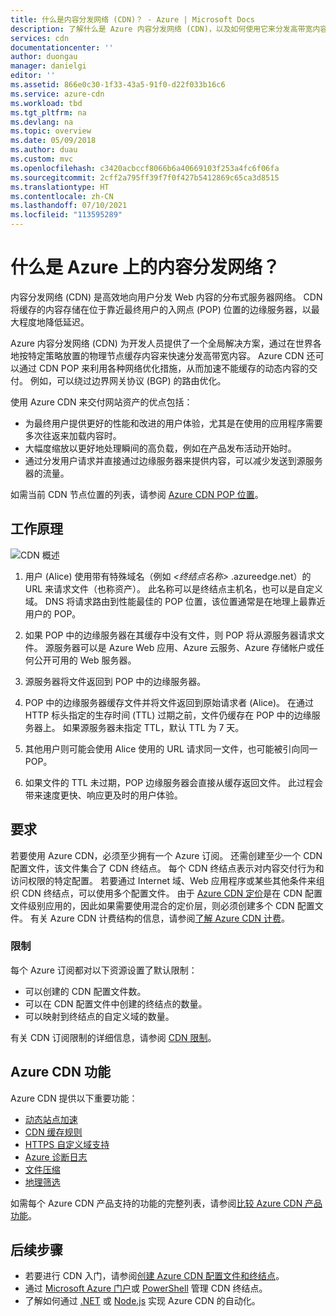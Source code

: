 ```yaml
---
title: 什么是内容分发网络 (CDN)？ - Azure | Microsoft Docs
description: 了解什么是 Azure 内容分发网络 (CDN)，以及如何使用它来分发高带宽内容。
services: cdn
documentationcenter: ''
author: duongau
manager: danielgi
editor: ''
ms.assetid: 866e0c30-1f33-43a5-91f0-d22f033b16c6
ms.service: azure-cdn
ms.workload: tbd
ms.tgt_pltfrm: na
ms.devlang: na
ms.topic: overview
ms.date: 05/09/2018
ms.author: duau
ms.custom: mvc
ms.openlocfilehash: c3420acbccf8066b6a40669103f253a4fc6f06fa
ms.sourcegitcommit: 2cff2a795ff39f7f0f427b5412869c65ca3d8515
ms.translationtype: HT
ms.contentlocale: zh-CN
ms.lasthandoff: 07/10/2021
ms.locfileid: "113595289"
---
```

# <a name="what-is-a-content-delivery-network-on-azure"></a>什么是 Azure 上的内容分发网络？
内容分发网络 (CDN) 是高效地向用户分发 Web 内容的分布式服务器网络。 CDN 将缓存的内容存储在位于靠近最终用户的入网点 (POP) 位置的边缘服务器，以最大程度地降低延迟。 

Azure 内容分发网络 (CDN) 为开发人员提供了一个全局解决方案，通过在世界各地按特定策略放置的物理节点缓存内容来快速分发高带宽内容。 Azure CDN 还可以通过 CDN POP 来利用各种网络优化措施，从而加速不能缓存的动态内容的交付。 例如，可以绕过边界网关协议 (BGP) 的路由优化。

使用 Azure CDN 来交付网站资产的优点包括：

* 为最终用户提供更好的性能和改进的用户体验，尤其是在使用的应用程序需要多次往返来加载内容时。
* 大幅度缩放以更好地处理瞬间的高负载，例如在产品发布活动开始时。
* 通过分发用户请求并直接通过边缘服务器来提供内容，可以减少发送到源服务器的流量。

如需当前 CDN 节点位置的列表，请参阅 [Azure CDN POP 位置](cdn-pop-locations.md)。

## <a name="how-it-works"></a>工作原理
![CDN 概述](./media/cdn-overview/cdn-overview.png)

1. 用户 (Alice) 使用带有特殊域名（例如 _&lt;终结点名称&gt;_ .azureedge.net）的 URL 来请求文件（也称资产）。 此名称可以是终结点主机名，也可以是自定义域。 DNS 将请求路由到性能最佳的 POP 位置，该位置通常是在地理上最靠近用户的 POP。
    
2. 如果 POP 中的边缘服务器在其缓存中没有文件，则 POP 将从源服务器请求文件。 源服务器可以是 Azure Web 应用、Azure 云服务、Azure 存储帐户或任何公开可用的 Web 服务器。
   
3. 源服务器将文件返回到 POP 中的边缘服务器。
    
4. POP 中的边缘服务器缓存文件并将文件返回到原始请求者 (Alice)。 在通过 HTTP 标头指定的生存时间 (TTL) 过期之前，文件仍缓存在 POP 中的边缘服务器上。 如果源服务器未指定 TTL，默认 TTL 为 7 天。
    
5. 其他用户则可能会使用 Alice 使用的 URL 请求同一文件，也可能被引向同一 POP。
    
6. 如果文件的 TTL 未过期，POP 边缘服务器会直接从缓存返回文件。 此过程会带来速度更快、响应更及时的用户体验。

## <a name="requirements"></a>要求
若要使用 Azure CDN，必须至少拥有一个 Azure 订阅。 还需创建至少一个 CDN 配置文件，该文件集合了 CDN 终结点。 每个 CDN 终结点表示对内容交付行为和访问权限的特定配置。 若要通过 Internet 域、Web 应用程序或某些其他条件来组织 CDN 终结点，可以使用多个配置文件。 由于 [Azure CDN 定价](https://azure.microsoft.com/pricing/details/cdn/)是在 CDN 配置文件级别应用的，因此如果需要使用混合的定价层，则必须创建多个 CDN 配置文件。 有关 Azure CDN 计费结构的信息，请参阅[了解 Azure CDN 计费](cdn-billing.md)。

### <a name="limitations"></a>限制
每个 Azure 订阅都对以下资源设置了默认限制：
 - 可以创建的 CDN 配置文件数。
 - 可以在 CDN 配置文件中创建的终结点的数量。 
 - 可以映射到终结点的自定义域的数量。

有关 CDN 订阅限制的详细信息，请参阅 [CDN 限制](../azure-resource-manager/management/azure-subscription-service-limits.md)。
    
## <a name="azure-cdn-features"></a>Azure CDN 功能
Azure CDN 提供以下重要功能：

- [动态站点加速](cdn-dynamic-site-acceleration.md)
- [CDN 缓存规则](cdn-caching-rules.md)
- [HTTPS 自定义域支持](cdn-custom-ssl.md)
- [Azure 诊断日志](cdn-azure-diagnostic-logs.md)
- [文件压缩](cdn-improve-performance.md)
- [地理筛选](cdn-restrict-access-by-country-region.md)

如需每个 Azure CDN 产品支持的功能的完整列表，请参阅[比较 Azure CDN 产品功能](cdn-features.md)。

## <a name="next-steps"></a>后续步骤

- 若要进行 CDN 入门，请参阅[创建 Azure CDN 配置文件和终结点](cdn-create-new-endpoint.md)。
- 通过 [Microsoft Azure 门户](https://portal.azure.com)或 [PowerShell](cdn-manage-powershell.md) 管理 CDN 终结点。
- 了解如何通过 [.NET](cdn-app-dev-net.md) 或 [Node.js](cdn-app-dev-node.md) 实现 Azure CDN 的自动化。
